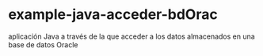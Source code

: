 # example-java-acceder-bdOrac
aplicación Java a través de la que acceder a los datos almacenados en una base de datos Oracle
